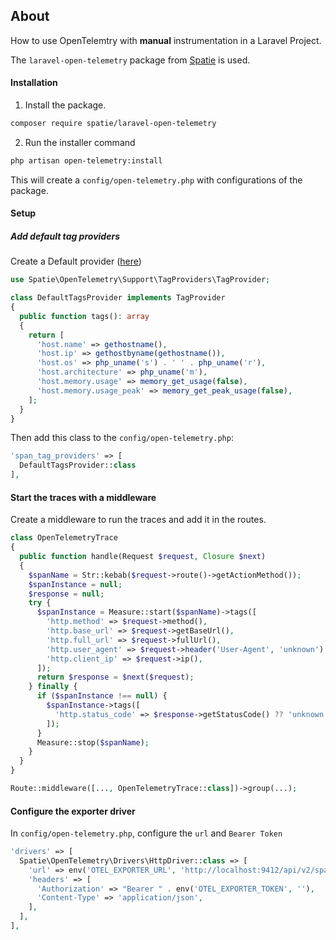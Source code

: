 ## About

How to use OpenTelemtry with **manual** instrumentation in a Laravel Project.

The `laravel-open-telemetry` package from [Spatie](https://spatie.be/docs/laravel-open-telemetry/v1/introduction) is used.

#### Installation

1. Install the package.

```bash
composer require spatie/laravel-open-telemetry
```

2. Run the installer command

```bash
php artisan open-telemetry:install
```

This will create a `config/open-telemetry.php` with configurations of the package.

#### Setup

##### Add default tag providers

Create a Default provider ([here](https://spatie.be/docs/laravel-open-telemetry/v1/basic-usage/adding-tags))

```php
use Spatie\OpenTelemetry\Support\TagProviders\TagProvider;

class DefaultTagsProvider implements TagProvider
{
  public function tags(): array
  {
    return [
      'host.name' => gethostname(),
      'host.ip' => gethostbyname(gethostname()),
      'host.os' => php_uname('s') . ' ' . php_uname('r'),
      'host.architecture' => php_uname('m'),
      'host.memory.usage' => memory_get_usage(false),
      'host.memory.usage_peak' => memory_get_peak_usage(false),
    ];
  }
}
```

Then add this class to the `config/open-telemetry.php`:

```php
'span_tag_providers' => [
  DefaultTagsProvider::class
],
```

#### Start the traces with a middleware

Create a middleware to run the traces and add it in the routes.

```php
class OpenTelemetryTrace
{
  public function handle(Request $request, Closure $next)
  {
    $spanName = Str::kebab($request->route()->getActionMethod());
    $spanInstance = null;
    $response = null;
    try {
      $spanInstance = Measure::start($spanName)->tags([
        'http.method' => $request->method(),
        'http.base_url' => $request->getBaseUrl(),
        'http.full_url' => $request->fullUrl(),
        'http.user_agent' => $request->header('User-Agent', 'unknown'),
        'http.client_ip' => $request->ip(),
      ]);
      return $response = $next($request);
    } finally {
      if ($spanInstance !== null) {
        $spanInstance->tags([
          'http.status_code' => $response->getStatusCode() ?? 'unknown',
        ]);
      }
      Measure::stop($spanName);
    }
  }
}
```

```php
Route::middleware([..., OpenTelemetryTrace::class])->group(...);
```

#### Configure the exporter driver

In `config/open-telemetry.php`, configure the `url` and `Bearer Token`

```php
'drivers' => [
  Spatie\OpenTelemetry\Drivers\HttpDriver::class => [
    'url' => env('OTEL_EXPORTER_URL', 'http://localhost:9412/api/v2/spans'),
    'headers' => [
      'Authorization' => "Bearer " . env('OTEL_EXPORTER_TOKEN', ''),
      'Content-Type' => 'application/json',
    ],
  ],
],
```

